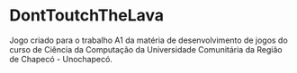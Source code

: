 # DontToutchTheLava
Jogo criado para o trabalho A1 da matéria de desenvolvimento de jogos do curso de Ciência da Computação da Universidade Comunitária da Região de Chapecó - Unochapecó.
